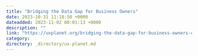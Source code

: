 ```yaml
---
title: "Bridging the Data Gap for Business Owners"
date: 2023-10-31 11:18:50 +0000
dateadded: 2023-11-02 00:01:13 +0000
description: ""
link: "https://uxplanet.org/bridging-the-data-gap-for-business-owners-c1690bcd0bf7?source=rss----819cc2aaeee0---4"
category:
directory: _directory/ux-planet.md
---
```

